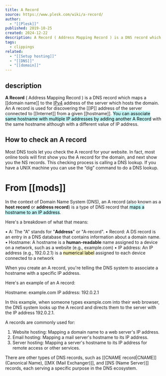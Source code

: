 ```yaml
---
title: A Record
source: https://www.plesk.com/wiki/a-record/
author:
  - "[[Plesk]]"
published: 2019-10-25
created: 2024-12-22
description: A Record ( Address Mapping Record ) is a DNS record which maps a domain name to the IPv4 address of the server which hosts the domain
tags:
  - clippings
related:
  - "[[Setup hosting]]"
  - "[[DNS]]"
  - "[[domain]]"
---
```

## description
**A Record** ( Address Mapping Record ) is a DNS record which maps a  [[domain name]] to the [IPv4](https://www.plesk.com/wiki/ipv4/) address of the server which hosts the domain. An A record is used for discovering the [[IP]] address of the server connected to [[Internet]] from a given [[hostname]]. 
<mark style="background: #ABF7F7A6;">
You can associate same hostname with multiple IP addresses by adding another A Record</mark> with the same hostname although with a different value of IP address.

## How to check an A record
Most DNS tools let you check the A record for your website. In fact, most online tools will first show you the A record for the domain, and next show you the NS records. This checking process is calling a DNS lookup. If you have a UNIX machine you can use the “dig” command to do a DNS lookup.

# From [[mods]]
  In the context of Domain Name System (DNS), an A record (also known as a **host**
  **record** or **address record**) is a type of DNS record that <mark style="background: #ABF7F7A6;">maps a hostname to an IP address</mark>.

  Here's a breakdown of what that means:

  • A: The "A" stands for "**Address**" or "A-record".
  • Record: A DS record is an entry in a DNS database that contains information
  about a domain name.
  • Hostname: A hostname is a **human-readable** name assigned to a device on a
  network, such as a website (e.g., example.com)
  • IP address: An IP address (e.g., 192.0.2.1) is a <mark style="background: #FFF3A3A6;">numerical label</mark> assigned to
  each device connected to a network

  When you create an A record, you're telling the DNS system to associate a
  hostname with a specific IP address.

  Here's an example of an A record:
  
  Hostname: example.com IP address: 192.0.2.1

  In this example, when someone types example.com into their web browser, the DNS
  system looks up the A record and directs them to the server with the IP address
  192.0.2.1.

  A records are commonly used for:

  1. Website hosting: Mapping a domain name to a web server's IP address.
  2. Email hosting: Mapping a mail server's hostname to its IP address.
  3. Server hosting: Mapping a server's hostname to its IP address for remote
  access or other services.

  There are other types of DNS records, such as [[CNAME record|CNAME]] (Canonical Name), 
  [[MX (Mail Exchanger)]], and [[NS (Name Server)]] records, each serving a specific purpose in the
  DNS ecosystem.

